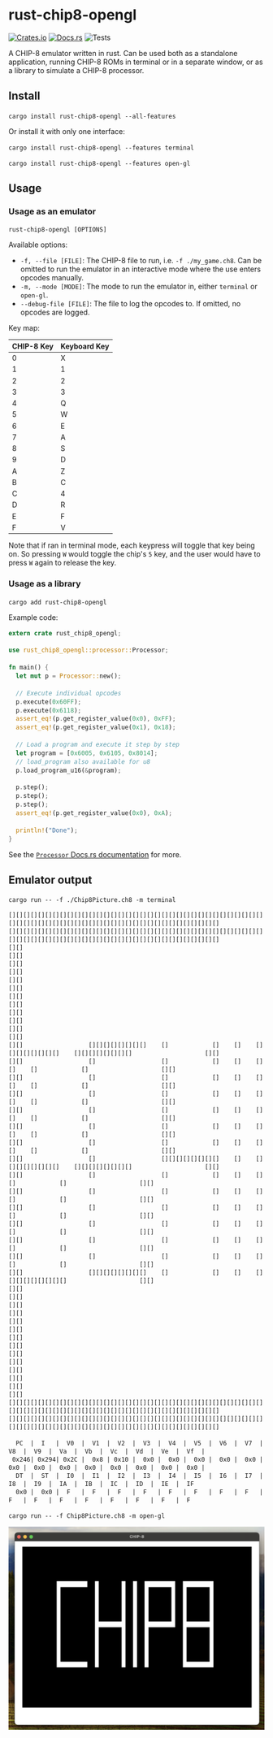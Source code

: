 # rust-chip8-opengl
[![Crates.io](https://img.shields.io/crates/v/rust-chip8-opengl)](https://crates.io/crates/rust-chip8-opengl)
[![Docs.rs](https://docs.rs/rust-chip8-opengl/badge.svg)](https://docs.rs/rust-chip8-opengl/1.1.3/rust_chip8_opengl/)
![Tests](https://github.com/josefwaller/rust-chip8-opengl/actions/workflows/rust.yml/badge.svg)

A CHIP-8 emulator written in rust.
Can be used both as a standalone application, running CHIP-8 ROMs in terminal or in a separate window,
or as a library to simulate a CHIP-8 processor.

## Install
`cargo install rust-chip8-opengl --all-features`

Or install it with only one interface:

`cargo install rust-chip8-opengl --features terminal`

`cargo install rust-chip8-opengl --features open-gl`

## Usage
### Usage as an emulator
`rust-chip8-opengl [OPTIONS]`

Available options:
* `-f, --file [FILE]`: The CHIP-8 file to run, i.e. `-f ./my_game.ch8`.
  Can be omitted to run the emulator in an interactive mode where the use enters opcodes manually.
* `-m, --mode [MODE]`: The mode to run the emulator in, either `terminal` or `open-gl`.
* `--debug-file [FILE]`: The file to log the opcodes to. If omitted, no opcodes are logged.

Key map:

| CHIP-8 Key | Keyboard Key |
| ---------- | ------------ |
| 0 | X |
| 1 | 1 |
| 2 | 2 |
| 3 | 3 | 
| 4 | Q |
| 5 | W |
| 6 | E |
| 7 | A |
| 8 | S |
| 9 | D |
| A | Z |
| B | C |
| C | 4 |
| D | R |
| E | F |
| F | V |

Note that if ran in terminal mode, each keypress will toggle that key being on.
So pressing `W` would toggle the chip's `5` key, and the user would
have to press `W` again to release the key.

### Usage as a library
`cargo add rust-chip8-opengl`

Example code:
```rust
extern crate rust_chip8_opengl;

use rust_chip8_opengl::processor::Processor;

fn main() {
  let mut p = Processor::new();

  // Execute individual opcodes
  p.execute(0x60FF);
  p.execute(0x6118);
  assert_eq!(p.get_register_value(0x0), 0xFF);
  assert_eq!(p.get_register_value(0x1), 0x18);

  // Load a program and execute it step by step
  let program = [0x6005, 0x6105, 0x8014];
  // load_program also available for u8
  p.load_program_u16(&program);

  p.step();
  p.step();
  p.step();
  assert_eq!(p.get_register_value(0x0), 0xA);

  println!("Done");
}
```
See the [`Processor` Docs.rs documentation](https://docs.rs/rust-chip8-opengl/1.0.0/rust_chip8_opengl/processor/struct.Processor.html) for more.

## Emulator output
`cargo run -- -f ./Chip8Picture.ch8 -m terminal`
```
[][][][][][][][][][][][][][][][][][][][][][][][][][][][][][][][][][][][][][][][][][][][][][][][][][][][][][][][][][][][][][][][]
[][][][][][][][][][][][][][][][][][][][][][][][][][][][][][][][][][][][][][][][][][][][][][][][][][][][][][][][][][][][][][][][]
[][]                                                                                                                        [][]
[][]                                                                                                                        [][]
[][]                                                                                                                        [][]
[][]                                                                                                                        [][]
[][]                                                                                                                        [][]
[][]                                                                                                                        [][]
[][]                  [][][][][][][][]    []            []    []    [][][][][][][][]    [][][][][][][][]                    [][]
[][]                  []                  []            []    []    []            []    []            []                    [][]
[][]                  []                  []            []    []    []            []    []            []                    [][]
[][]                  []                  []            []    []    []            []    []            []                    [][]
[][]                  []                  []            []    []    []            []    []            []                    [][]
[][]                  []                  []            []    []    []            []    []            []                    [][]
[][]                  []                  []            []    []    []            []    []            []                    [][]
[][]                  []                  [][][][][][][][]    []    [][][][][][][][]    [][][][][][][][]                    [][]
[][]                  []                  []            []    []    []                  []            []                    [][]
[][]                  []                  []            []    []    []                  []            []                    [][]
[][]                  []                  []            []    []    []                  []            []                    [][]
[][]                  []                  []            []    []    []                  []            []                    [][]
[][]                  []                  []            []    []    []                  []            []                    [][]
[][]                  []                  []            []    []    []                  []            []                    [][]
[][]                  [][][][][][][][]    []            []    []    []                  [][][][][][][][]                    [][]
[][]                                                                                                                        [][]
[][]                                                                                                                        [][]
[][]                                                                                                                        [][]
[][]                                                                                                                        [][]
[][]                                                                                                                        [][]
[][]                                                                                                                        [][]
[][]                                                                                                                        [][]
[][][][][][][][][][][][][][][][][][][][][][][][][][][][][][][][][][][][][][][][][][][][][][][][][][][][][][][][][][][][][][][][]
[][][][][][][][][][][][][][][][][][][][][][][][][][][][][][][][][][][][][][][][][][][][][][][][][][][][][][][][][][][][][][][][]

  PC  |  I   |  V0  |  V1  |  V2  |  V3  |  V4  |  V5  |  V6  |  V7  |  V8  |  V9  |  Va  |  Vb  |  Vc  |  Vd  |  Ve  |  Vf  |
 0x246| 0x294| 0x2C |  0x8 | 0x10 |  0x0 |  0x0 |  0x0 |  0x0 |  0x0 |  0x0 |  0x0 |  0x0 |  0x0 |  0x0 |  0x0 |  0x0 |  0x0 |
  DT  |  ST  |  I0  |  I1  |  I2  |  I3  |  I4  |  I5  |  I6  |  I7  |  I8  |  I9  |  IA  |  IB  |  IC  |  ID  |  IE  |  IF  
  0x0 |  0x0 |  F   |  F   |  F   |  F   |  F   |  F   |  F   |  F   |  F   |  F   |  F   |  F   |  F   |  F   |  F   |  F   
```

`cargo run -- -f Chip8Picture.ch8 -m open-gl`

![Screenshot of a CHIP-8 ROM being rendered using open-gl](opengl-screenshot.png)